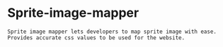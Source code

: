 # Sprite-image-mapper
    Sprite image mapper lets developers to map sprite image with ease.
    Provides accurate css values to be used for the website.
